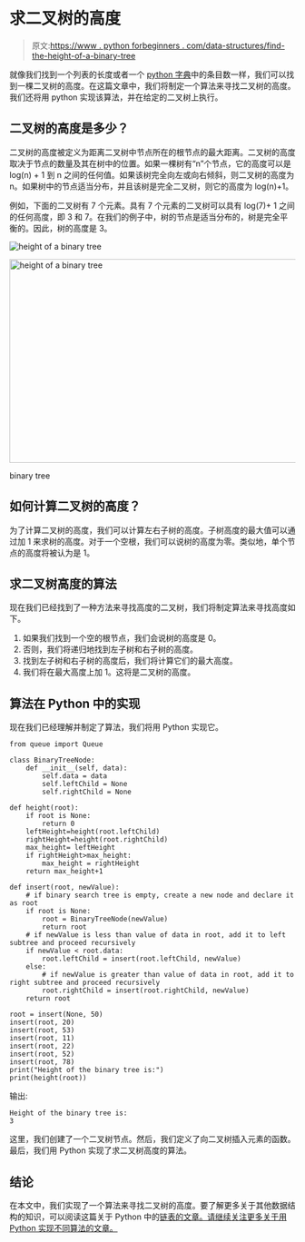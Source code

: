 # 求二叉树的高度

> 原文:[https://www . python forbeginners . com/data-structures/find-the-height-of-a-binary-tree](https://www.pythonforbeginners.com/data-structures/find-the-height-of-a-binary-tree)

就像我们找到一个列表的长度或者一个 [python 字典](https://www.pythonforbeginners.com/dictionary/how-to-use-dictionaries-in-python/)中的条目数一样，我们可以找到一棵二叉树的高度。在这篇文章中，我们将制定一个算法来寻找二叉树的高度。我们还将用 python 实现该算法，并在给定的二叉树上执行。

## 二叉树的高度是多少？

二叉树的高度被定义为距离二叉树中节点所在的根节点的最大距离。二叉树的高度取决于节点的数量及其在树中的位置。如果一棵树有“n”个节点，它的高度可以是 log(n) + 1 到 n 之间的任何值。如果该树完全向左或向右倾斜，则二叉树的高度为 n。如果树中的节点适当分布，并且该树是完全二叉树，则它的高度为 log(n)+1。

例如，下面的二叉树有 7 个元素。具有 7 个元素的二叉树可以具有 log(7)+ 1 之间的任何高度，即 3 和 7。在我们的例子中，树的节点是适当分布的，树是完全平衡的。因此，树的高度是 3。

![height of a binary tree ](../Images/84fb334697b8bf226b768ca3d2373899.png)

<noscript><img src="../Images/2e4800bc6b2002cab46992912a3ac2c0.png" alt="height of a binary tree " class="wp-image-9256" width="705" height="359" srcset="https://www.pythonforbeginners.com/wp-content/uploads/bst1.png 576w, https://www.pythonforbeginners.com/wp-content/uploads/bst1-300x153.png 300w" sizes="(max-width: 705px) 100vw, 705px" data-original-src="https://www.pythonforbeginners.com/wp-content/uploads/bst1.png"/></noscript>

binary tree

## 如何计算二叉树的高度？

为了计算二叉树的高度，我们可以计算左右子树的高度。子树高度的最大值可以通过加 1 来求树的高度。对于一个空根，我们可以说树的高度为零。类似地，单个节点的高度将被认为是 1。

## 求二叉树高度的算法

现在我们已经找到了一种方法来寻找高度的二叉树，我们将制定算法来寻找高度如下。

1.  如果我们找到一个空的根节点，我们会说树的高度是 0。
2.  否则，我们将递归地找到左子树和右子树的高度。
3.  找到左子树和右子树的高度后，我们将计算它们的最大高度。
4.  我们将在最大高度上加 1。这将是二叉树的高度。

## 算法在 Python 中的实现

现在我们已经理解并制定了算法，我们将用 Python 实现它。

```
from queue import Queue

class BinaryTreeNode:
    def __init__(self, data):
        self.data = data
        self.leftChild = None
        self.rightChild = None

def height(root):
    if root is None:
        return 0
    leftHeight=height(root.leftChild)
    rightHeight=height(root.rightChild)
    max_height= leftHeight
    if rightHeight>max_height:
        max_height = rightHeight
    return max_height+1

def insert(root, newValue):
    # if binary search tree is empty, create a new node and declare it as root
    if root is None:
        root = BinaryTreeNode(newValue)
        return root
    # if newValue is less than value of data in root, add it to left subtree and proceed recursively
    if newValue < root.data:
        root.leftChild = insert(root.leftChild, newValue)
    else:
        # if newValue is greater than value of data in root, add it to right subtree and proceed recursively
        root.rightChild = insert(root.rightChild, newValue)
    return root

root = insert(None, 50)
insert(root, 20)
insert(root, 53)
insert(root, 11)
insert(root, 22)
insert(root, 52)
insert(root, 78)
print("Height of the binary tree is:")
print(height(root)) 
```

输出:

```
Height of the binary tree is:
3
```

这里，我们创建了一个二叉树节点。然后，我们定义了向二叉树插入元素的函数。最后，我们用 Python 实现了求二叉树高度的算法。

## 结论

在本文中，我们实现了一个算法来寻找二叉树的高度。要了解更多关于其他数据结构的知识，可以阅读这篇关于 Python 中的[链表的文章。请继续关注更多关于用 Python 实现不同算法的文章。](https://www.pythonforbeginners.com/lists/linked-list-in-python)